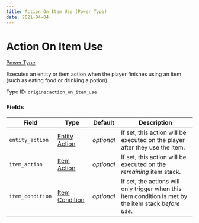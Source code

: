 ```yaml
---
title: Action On Item Use (Power Type)
date: 2021-04-04
---
```

# Action On Item Use

[Power Type](../power_types.md).

Executes an entity or item action when the player finishes using an item (such as eating food or drinking a potion).

Type ID: `origins:action_on_item_use`

### Fields

Field  | Type | Default | Description
-------|------|---------|-------------
`entity_action` | [Entity Action](../entity_actions.md) | _optional_ | If set, this action will be executed on the player after they use the item.
`item_action` | [Item Action](../item_actions.md) | _optional_ | If set, this action will be executed on the _remaining_ item stack.
`item_condition` | [Item Condition](../item_conditions.md) | _optional_ | If set, the actions will only trigger when this item condition is met by the item stack _before use_.
